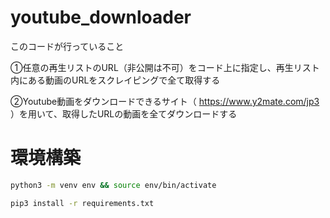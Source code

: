 # youtube_downloader
このコードが行っていること

①任意の再生リストのURL（非公開は不可）をコード上に指定し、再生リスト内にある動画のURLをスクレイピングで全て取得する

②Youtube動画をダウンロードできるサイト（ https://www.y2mate.com/jp3 ）を用いて、取得したURLの動画を全てダウンロードする


# 環境構築
```sh
python3 -m venv env && source env/bin/activate

pip3 install -r requirements.txt    
```